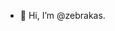 - 👋 Hi, I’m @zebrakas.
<!---
zebrakas/zebrakas is a ✨ special ✨ repository because its `README.md` (this file) appears on your GitHub profile.
You can click the Preview link to take a look at your changes.
--->
